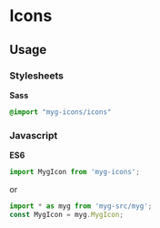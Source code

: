 # Icons

## Usage

### Stylesheets

**Sass**

```sass
@import "myg-icons/icons"
```

### Javascript

**ES6**

```js
import MygIcon from 'myg-icons';
```

or

```js
import * as myg from 'myg-src/myg';
const MygIcon = myg.MygIcon;
```

